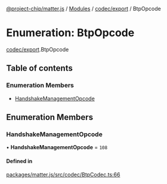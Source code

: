 [@project-chip/matter.js](../README.md) / [Modules](../modules.md) / [codec/export](../modules/codec_export.md) / BtpOpcode

# Enumeration: BtpOpcode

[codec/export](../modules/codec_export.md).BtpOpcode

## Table of contents

### Enumeration Members

- [HandshakeManagementOpcode](codec_export.BtpOpcode.md#handshakemanagementopcode)

## Enumeration Members

### HandshakeManagementOpcode

• **HandshakeManagementOpcode** = ``108``

#### Defined in

[packages/matter.js/src/codec/BtpCodec.ts:66](https://github.com/project-chip/matter.js/blob/5f71eedebdb9fa54338bde320c311bb359b7455d/packages/matter.js/src/codec/BtpCodec.ts#L66)
